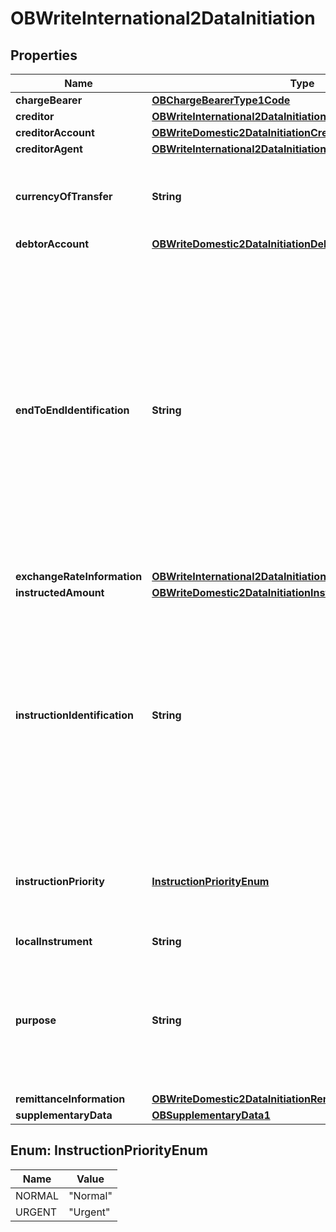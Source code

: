 
# OBWriteInternational2DataInitiation

## Properties
Name | Type | Description | Notes
------------ | ------------- | ------------- | -------------
**chargeBearer** | [**OBChargeBearerType1Code**](OBChargeBearerType1Code.md) |  |  [optional]
**creditor** | [**OBWriteInternational2DataInitiationCreditor**](OBWriteInternational2DataInitiationCreditor.md) |  |  [optional]
**creditorAccount** | [**OBWriteDomestic2DataInitiationCreditorAccount**](OBWriteDomestic2DataInitiationCreditorAccount.md) |  | 
**creditorAgent** | [**OBWriteInternational2DataInitiationCreditorAgent**](OBWriteInternational2DataInitiationCreditorAgent.md) |  |  [optional]
**currencyOfTransfer** | **String** | Specifies the currency of the to be transferred amount, which is different from the currency of the debtor&#39;s account. | 
**debtorAccount** | [**OBWriteDomestic2DataInitiationDebtorAccount**](OBWriteDomestic2DataInitiationDebtorAccount.md) |  |  [optional]
**endToEndIdentification** | **String** | Unique identification assigned by the initiating party to unambiguously identify the transaction. This identification is passed on, unchanged, throughout the entire end-to-end chain. Usage: The end-to-end identification can be used for reconciliation or to link tasks relating to the transaction. It can be included in several messages related to the transaction. OB: The Faster Payments Scheme can only access 31 characters for the EndToEndIdentification field. | 
**exchangeRateInformation** | [**OBWriteInternational2DataInitiationExchangeRateInformation**](OBWriteInternational2DataInitiationExchangeRateInformation.md) |  |  [optional]
**instructedAmount** | [**OBWriteDomestic2DataInitiationInstructedAmount**](OBWriteDomestic2DataInitiationInstructedAmount.md) |  | 
**instructionIdentification** | **String** | Unique identification as assigned by an instructing party for an instructed party to unambiguously identify the instruction. Usage: the  instruction identification is a point to point reference that can be used between the instructing party and the instructed party to refer to the individual instruction. It can be included in several messages related to the instruction. | 
**instructionPriority** | [**InstructionPriorityEnum**](#InstructionPriorityEnum) | Indicator of the urgency or order of importance that the instructing party would like the instructed party to apply to the processing of the instruction. |  [optional]
**localInstrument** | **String** |  |  [optional]
**purpose** | **String** | Specifies the external purpose code in the format of character string with a maximum length of 4 characters. The list of valid codes is an external code list published separately. External code sets can be downloaded from www.iso20022.org. |  [optional]
**remittanceInformation** | [**OBWriteDomestic2DataInitiationRemittanceInformation**](OBWriteDomestic2DataInitiationRemittanceInformation.md) |  |  [optional]
**supplementaryData** | [**OBSupplementaryData1**](OBSupplementaryData1.md) |  |  [optional]


<a name="InstructionPriorityEnum"></a>
## Enum: InstructionPriorityEnum
Name | Value
---- | -----
NORMAL | &quot;Normal&quot;
URGENT | &quot;Urgent&quot;



